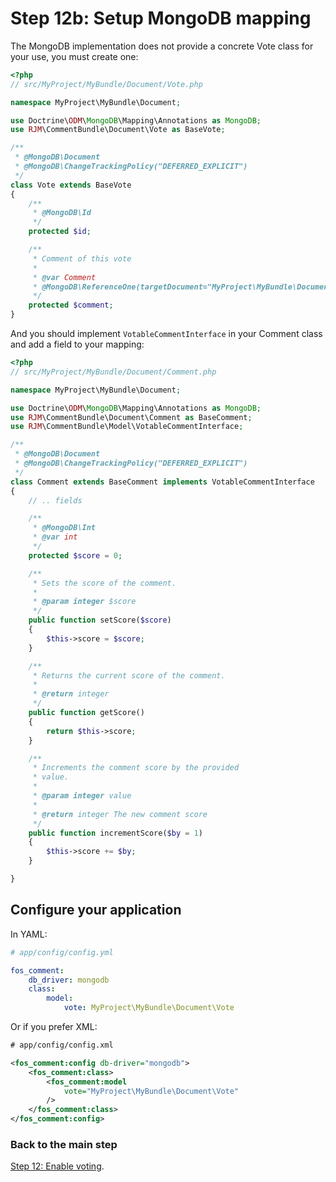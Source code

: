 Step 12b: Setup MongoDB mapping
==============================
The MongoDB implementation does not provide a concrete Vote class for your use,
you must create one:

``` php
<?php
// src/MyProject/MyBundle/Document/Vote.php

namespace MyProject\MyBundle\Document;

use Doctrine\ODM\MongoDB\Mapping\Annotations as MongoDB;
use RJM\CommentBundle\Document\Vote as BaseVote;

/**
 * @MongoDB\Document
 * @MongoDB\ChangeTrackingPolicy("DEFERRED_EXPLICIT")
 */
class Vote extends BaseVote
{
    /**
     * @MongoDB\Id
     */
    protected $id;

    /**
     * Comment of this vote
     *
     * @var Comment
     * @MongoDB\ReferenceOne(targetDocument="MyProject\MyBundle\Document\Comment")
     */
    protected $comment;
}
```

And you should implement `VotableCommentInterface` in your Comment class and add a field to your mapping:

``` php
<?php
// src/MyProject/MyBundle/Document/Comment.php

namespace MyProject\MyBundle\Document;

use Doctrine\ODM\MongoDB\Mapping\Annotations as MongoDB;
use RJM\CommentBundle\Document\Comment as BaseComment;
use RJM\CommentBundle\Model\VotableCommentInterface;

/**
 * @MongoDB\Document
 * @MongoDB\ChangeTrackingPolicy("DEFERRED_EXPLICIT")
 */
class Comment extends BaseComment implements VotableCommentInterface
{
    // .. fields

    /**
     * @MongoDB\Int
     * @var int
     */
    protected $score = 0;

    /**
     * Sets the score of the comment.
     *
     * @param integer $score
     */
    public function setScore($score)
    {
        $this->score = $score;
    }

    /**
     * Returns the current score of the comment.
     *
     * @return integer
     */
    public function getScore()
    {
        return $this->score;
    }

    /**
     * Increments the comment score by the provided
     * value.
     *
     * @param integer value
     *
     * @return integer The new comment score
     */
    public function incrementScore($by = 1)
    {
        $this->score += $by;
    }

}
```

## Configure your application

In YAML:

``` yaml
# app/config/config.yml

fos_comment:
    db_driver: mongodb
    class:
        model:
            vote: MyProject\MyBundle\Document\Vote
```

Or if you prefer XML:

``` xml
# app/config/config.xml

<fos_comment:config db-driver="mongodb">
    <fos_comment:class>
        <fos_comment:model
            vote="MyProject\MyBundle\Document\Vote"
        />
    </fos_comment:class>
</fos_comment:config>
```

### Back to the main step
[Step 12: Enable voting](12-enable_voting.md).
